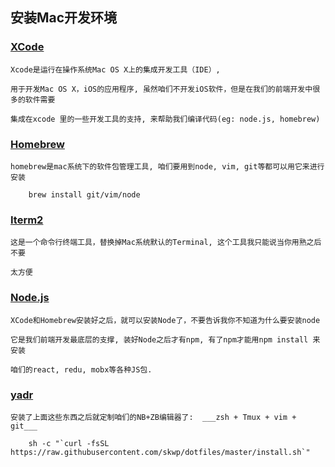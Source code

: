 ## 安装Mac开发环境

### [XCode](https://developer.apple.com/xcode/)

    Xcode是运行在操作系统Mac OS X上的集成开发工具（IDE）,

    用于开发Mac OS X，iOS的应用程序, 虽然咱们不开发iOS软件，但是在我们的前端开发中很多的软件需要

    集成在xcode 里的一些开发工具的支持, 来帮助我们编译代码(eg: node.js, homebrew)


### [Homebrew](https://brew.sh/)

    homebrew是mac系统下的软件包管理工具, 咱们要用到node, vim, git等都可以用它来进行安装

        brew install git/vim/node


### [Iterm2](https://www.iterm2.com/)

    这是一个命令行终端工具，替换掉Mac系统默认的Terminal, 这个工具我只能说当你用熟之后不要

    太方便


### [Node.js](https://nodejs.org/en/)

    XCode和Homebrew安装好之后，就可以安装Node了，不要告诉我你不知道为什么要安装node

    它是我们前端开发最底层的支撑, 装好Node之后才有npm, 有了npm才能用npm install 来安装

    咱们的react, redu, mobx等各种JS包.

### [yadr](https://github.com/skwp/dotfiles)

    安装了上面这些东西之后就定制咱们的NB+ZB编辑器了:  ___zsh + Tmux + vim + git___

        sh -c "`curl -fsSL https://raw.githubusercontent.com/skwp/dotfiles/master/install.sh`"


